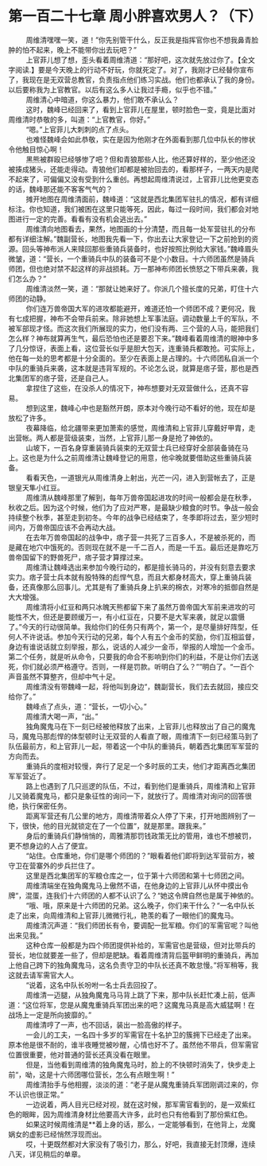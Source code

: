 <h1>第一百二十七章 周小胖喜欢男人？（下）</h1>
<div id="content">&nbsp&nbsp&nbsp&nbsp&nbsp&nbsp&nbsp&nbsp
 周维清嘿嘿一笑，道！”你先别管干什么，反正我是指挥官你也不想我鼻青脸肿的怕不起来，晚上不能带你出去玩吧？”
 <br/>&nbsp&nbsp&nbsp&nbsp&nbsp&nbsp&nbsp&nbsp
 上官菲儿想了想，歪头看着周维清道：“那好吧，这次就先放过你了。【全文字阅读.】要是今天晚上的行动不好玩，你就死定了。对了，我刚才已经替你宣布了，我现在是无双营总教官，负责指点他们练习实战。他们也都承认了我的身份。以后要称我为上官教官。以后有这么多人让我过手瘾，似乎也不错。”
 <br/>&nbsp&nbsp&nbsp&nbsp&nbsp&nbsp&nbsp&nbsp
 周维清心中暗道，你这么暴力，他们敢不承认么？
 <br/>&nbsp&nbsp&nbsp&nbsp&nbsp&nbsp&nbsp&nbsp
 这时，魏峰已经回来了，看到上官菲儿在屋里，顿时脸色一变，竟是比面对周维清时恭敬的多，叫道：“上官教官，你好。”
 <br/>&nbsp&nbsp&nbsp&nbsp&nbsp&nbsp&nbsp&nbsp
 “嗯。”上官菲儿大刺刺的点了点头。
 <br/>&nbsp&nbsp&nbsp&nbsp&nbsp&nbsp&nbsp&nbsp
 也难怪魏峰会如此恭敬，实在是因为他刚才在外面看到那几位中队长的惨状令他触目惊心啊！
 <br/>&nbsp&nbsp&nbsp&nbsp&nbsp&nbsp&nbsp&nbsp
 黑熊被群殴已经够惨了吧？但和青狼那些人比，他还算好样的，至少他还没被揍成猪头，还能走得动。青狼他们却都是被抬回去的，看那样子，一两天内是爬不起来了，可偏偏又没有受到什么重创。再想起周维清说过，上官菲儿比他更变态的话，魏峰那还能不客客气气的？
 <br/>&nbsp&nbsp&nbsp&nbsp&nbsp&nbsp&nbsp&nbsp
 摊开地图在周维清面前，魏峰道：“这就是西北集团军驻扎的情况，都有详细标注。你也知道，我们被困在这里只能等死，因此，每过一段时间，我们都会对地图进行一定的完善。看看有没有机会逃出去。”
 <br/>&nbsp&nbsp&nbsp&nbsp&nbsp&nbsp&nbsp&nbsp
 周维清向地图看去，果然，地图画的十分清楚，而且每一处军营驻扎的分布都有详细注解。”魏副营长，地图我先看一下，你出去让大家登记一下之前抢到的资源。回头等神布派人来赎回那些重骑兵装备时，也好按照比例给大家钱。”魏峰眉头微皱，道：“营长，一个重骑兵中队的装备可不是个小数目。十六师团虽然是骑兵师团，但也绝对禁不起这样的非战损耗。万一那神布师团长愤怒之下带兵来袭，我们怎么办？”
 <br/>&nbsp&nbsp&nbsp&nbsp&nbsp&nbsp&nbsp&nbsp
 周维清淡然一笑，道：“那就让她来好了。你派几个擅长度的兄弟，盯住十六师团的动静。
 <br/>&nbsp&nbsp&nbsp&nbsp&nbsp&nbsp&nbsp&nbsp
 你们连万兽帝国大军的进攻都能避开，难道还怕一个师团不成？更何况，我有七成把握，神布不会带兵前来。除非她想上军事法庭。调动数量上千的军队，不被军部现才怪。而这次我们所展现的实力，他们没有两、三个营的人马，能把我们怎么样？神布就算再生气，最后恐怕也还是要忍下来。”魏峰看着周维清的眼神中多了几分惊讶，表面上看，这位营长似乎是胆大包天，连重骑兵都敢抢。可实际上，他在每一处的思考都是十分全面的。至少在表面上是占理的。十六师团私自派一个中队的重骑兵来袭，这本就是违背军规的。不论怎么说，就算是痞子营，那也是西北集团军的痞子营，还是自己人。
 <br/>&nbsp&nbsp&nbsp&nbsp&nbsp&nbsp&nbsp&nbsp
 拿捏住了这些，在没杀人的情况下，神布想要对无双营做什么，还真不容易。
 <br/>&nbsp&nbsp&nbsp&nbsp&nbsp&nbsp&nbsp&nbsp
 想到这里，魏峰心中也是豁然开朗，原本对今晚行动不看好的他，现在却是放松了许多。
 <br/>&nbsp&nbsp&nbsp&nbsp&nbsp&nbsp&nbsp&nbsp
 夜幕降临，给北疆带来更加萧索的感觉，周维清和上官菲儿穿戴好甲胄，走出营帐。两人都是营级装束，当然，上官菲儿那一身是抢了神依的。
 <br/>&nbsp&nbsp&nbsp&nbsp&nbsp&nbsp&nbsp&nbsp
 山坡下，一百名身穿重装骑兵装束的无双营士兵已经穿好全部装备骑在马上。这也是为什么之前周维清让魏峰登记的用意，他伞晚就要借助这些重骑兵装备。
 <br/>&nbsp&nbsp&nbsp&nbsp&nbsp&nbsp&nbsp&nbsp
 看看天色，一道银光从周维清身上射出，光芒一闪，进入到营帐去了，正是银皇天隼小红豆。
 <br/>&nbsp&nbsp&nbsp&nbsp&nbsp&nbsp&nbsp&nbsp
 周维清从魏峰那里了解到，每年万兽帝国起进攻的时间一般都会是在秋季，秋收之后。因为这个时候，他们为了应对严寒，是最缺少粮食的时节。争战一般会持续整个秋季，甚至走到初冬。今年的战争已经结束了，冬季即将过去，至少短时间内，万兽帝国应该不会再动大战。
 <br/>&nbsp&nbsp&nbsp&nbsp&nbsp&nbsp&nbsp&nbsp
 在去年万兽帝国起的战争中，痞子营一共死了三百多人，不是被杀死的，而是藏在地穴中饿死的。否则现在就不是一千二百人，而是一千五。最后还是靠吃万兽帝国留下的野兽死尸，痞子营才算撑过来。
 <br/>&nbsp&nbsp&nbsp&nbsp&nbsp&nbsp&nbsp&nbsp
 周维清让魏峰选出来参加今晚行动的，都是擅长骑马的，并没有刻意去要求实力。痞子营士兵本就有股特殊的彪悍气息，而且大都身材高大，穿上重骑兵装备，还真像那么回事儿。尤其是有了重骑兵身上扒来的棉衣，对寒冷的抵御自然是大大增强。
 <br/>&nbsp&nbsp&nbsp&nbsp&nbsp&nbsp&nbsp&nbsp
 周维清将小红豆和两只冰魄天熊都留下来了虽然万兽帝国大军前来进攻的可能性不大，但还是要顾缓万一，有小红豆在，只要不是大军来袭，就足以震慑了。”今天的行动很简单。我给你们的任务只有两个，第一个，是尽量排好阵型，任何人不许说话。参加今天行动的兄弟，每个人有五个金币的奖励，你们互相监督，身边有谁说话就立刻举报，那么，说话的人减少一金币，举报的人增加一个金币。第二个任务，就是听从命令，只要我的命合不影响到你们的利益，不是让你们去送死，你们就必须严格遵守。否则，一样是罚款。听明白了么？””明白了。“一百个声音虽然不算整齐，但却中气十足。
 <br/>&nbsp&nbsp&nbsp&nbsp&nbsp&nbsp&nbsp&nbsp
 周维清没有带魏峰一起，将他叫到身边“，魏副营长，我们去去就回，接应交给你了。”
 <br/>&nbsp&nbsp&nbsp&nbsp&nbsp&nbsp&nbsp&nbsp
 魏峰点了点头，道：“营长，一切小心。”
 <br/>&nbsp&nbsp&nbsp&nbsp&nbsp&nbsp&nbsp&nbsp
 周维清大喝一声，“出。”
 <br/>&nbsp&nbsp&nbsp&nbsp&nbsp&nbsp&nbsp&nbsp
 独角魔鬼马在下一刻已经被他释放了出来，上官菲儿也释放出了自己的魔鬼马，魔鬼马那彪悍的体型顿时让无双营的人看直了眼，周维清下一刻已经策马到了队伍最前方，和上官菲儿一起，带着这一个中队的重骑兵，朝着西北集团军军营的方向而去。
 <br/>&nbsp&nbsp&nbsp&nbsp&nbsp&nbsp&nbsp&nbsp
 重骑兵的度相对较慢，奔行了足足一个多时辰的工夫，他们才距离西北集团军军营近了。
 <br/>&nbsp&nbsp&nbsp&nbsp&nbsp&nbsp&nbsp&nbsp
 路上也遇到了几只巡逻的队伍，不过，看到他们是重骑兵，周维清和上官菲儿又骑着魔鬼马，都只是象征性的询问一下，就放行了。周维清对询问的回答很绝，执行保密任务。
 <br/>&nbsp&nbsp&nbsp&nbsp&nbsp&nbsp&nbsp&nbsp
 距离军营还有几公里的地方，周维清带着众人停了下来，打开地图辨别了一下，很快，他的目光就锁定在了一个位置“，就是那里。跟我来。”
 <br/>&nbsp&nbsp&nbsp&nbsp&nbsp&nbsp&nbsp&nbsp
 身后的重骑兵们静悄悄的，周雅清那罚钱政策无比的管用，谁也不想被罚，更不想身边的人占了便宜。
 <br/>&nbsp&nbsp&nbsp&nbsp&nbsp&nbsp&nbsp&nbsp
 “站住。仓库重地，你们是哪个师团的？”眼看着他们即将到达军营前方，被守卫在营寨外的步兵拦住了。
 <br/>&nbsp&nbsp&nbsp&nbsp&nbsp&nbsp&nbsp&nbsp
 这里是西北集团军的军粮仓库之一，位于第十六师团和第十七师团之间。
 <br/>&nbsp&nbsp&nbsp&nbsp&nbsp&nbsp&nbsp&nbsp
 周维清端坐在独角魔鬼马上傲然不语，在他身边的上官菲儿从怀中摸出令牌“，混蛋，连我们十六师团的人都不认识了么？“她这令牌自然也是属于神依的。
 <br/>&nbsp&nbsp&nbsp&nbsp&nbsp&nbsp&nbsp&nbsp
 “哦、哦，原来是十六师团的兄弟。这么晚子，你们来干什么？“一名中队长走了出来，向周维清和上官菲儿微微行礼，艳羡的看了一眼他们的魔鬼马。
 <br/>&nbsp&nbsp&nbsp&nbsp&nbsp&nbsp&nbsp&nbsp
 周维清沉声道：“我们师团长有令，要调配一批军粮。你们的军需官呢？叫他出来见我。”
 <br/>&nbsp&nbsp&nbsp&nbsp&nbsp&nbsp&nbsp&nbsp
 这种仓库一般都是为四个师团提供补给的，军需官也是营级，但对比带兵的营长，地位就要差一些了，但却是肥缺。看着周维清背后盔甲鲜明的重骑兵，再加上他自己跨下的独角魔鬼马，这名负责守卫的中队长还真不敢怠慢。”将军稍等，我这就去请军需官大人。
 <br/>&nbsp&nbsp&nbsp&nbsp&nbsp&nbsp&nbsp&nbsp
 “说着，这名中队长吩咐一名士兵去回投了。
 <br/>&nbsp&nbsp&nbsp&nbsp&nbsp&nbsp&nbsp&nbsp
 周维清一迈腿，从独角魔鬼马马背上跳了下来，那中队长赶忙凑上前，低声道：“这位将军，您是从魔鬼重骑兵军团出来的吧？这魔鬼马真是高大威猛啊！在战场上一定是所向披靡的。”
 <br/>&nbsp&nbsp&nbsp&nbsp&nbsp&nbsp&nbsp&nbsp
 周维清哼了一声，也不回话，装出一脸高傲的样子。
 <br/>&nbsp&nbsp&nbsp&nbsp&nbsp&nbsp&nbsp&nbsp
 一会儿的工夫，一名四十多岁的军需官在十名护卫的簇拥下已经走了出来。原本他是很不耐的，谁半夜睡觉被吵醒，心情也好不了。虽然他不带兵，但军需官位置很重要，他对普通的营长还真没看在眼里。
 <br/>&nbsp&nbsp&nbsp&nbsp&nbsp&nbsp&nbsp&nbsp
 但是，当他看到周维清的独角魔鬼马时，脸上的不快顿时消失了，快步走上前“，呦，这是十六师团哪位营长，怎么有点眼生啊！”
 <br/>&nbsp&nbsp&nbsp&nbsp&nbsp&nbsp&nbsp&nbsp
 周维清抬手与他相握，淡淡的道：“老子是从魔鬼重骑兵军团刚调过来的，你不认识也很正常。”
 <br/>&nbsp&nbsp&nbsp&nbsp&nbsp&nbsp&nbsp&nbsp
 一边说着，两人目光已经对视，就在这时候，那军需官看到的，是一双紫红色的眼眸，因为周维清身材比他要高大许多，此时也只有他看到了那份紫红色。
 <br/>&nbsp&nbsp&nbsp&nbsp&nbsp&nbsp&nbsp&nbsp
 如果这时候周维清是**着上身的话，那么，一定能够看到，在他背上，龙魔娲女的虚影已经悄然浮现而出。
 <br/>&nbsp&nbsp&nbsp&nbsp&nbsp&nbsp&nbsp&nbsp
 哎，十更既然都对大家没有了吸引力，那么，好吧，我直接无封顶爆，连续八天，详见稍后的单章。
 <br/>&nbsp&nbsp&nbsp&nbsp&nbsp&nbsp&nbsp&nbsp
 <br/>&nbsp&nbsp&nbsp&nbsp&nbsp&nbsp&nbsp&nbsp
</div>
